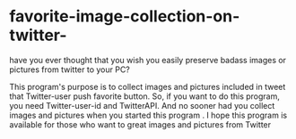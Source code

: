 # favorite-image-collection-on-twitter-
have you ever thought that you wish you easily preserve badass images or pictures from twitter to your PC?

This program's purpose is to collect images and pictures included in tweet that Twitter-user push favorite button.
So, if you want to do this program, you need Twitter-user-id and TwitterAPI.
And no sooner had you collect images and pictures when you started this program .
I hope this program is available for those who want to great images and pictures from Twitter

